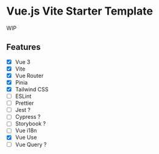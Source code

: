 # Vue.js Vite Starter Template

WIP

## Features

- [x] Vue 3
- [x] Vite
- [x] Vue Router
- [x] Pinia
- [x] Tailwind CSS
- [ ] ESLint
- [ ] Prettier
- [ ] Jest ?
- [ ] Cypress ?
- [ ] Storybook ?
- [ ] Vue i18n
- [x] Vue Use
- [ ] Vue Query ?
